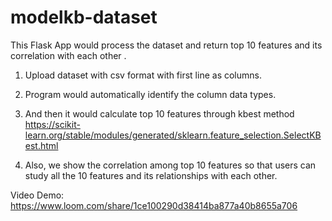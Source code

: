 # modelkb-dataset
This Flask App would process the dataset 
and return top 10 features and its correlation with each other .

1. Upload dataset with csv format with first line as columns.

2. Program would automatically identify the column data types.

3. And then it would calculate top 10 features through kbest method 
https://scikit-learn.org/stable/modules/generated/sklearn.feature_selection.SelectKBest.html

4. Also, we show the correlation among top 10 features so that users can study all the 10 features and its relationships with each other.

Video Demo:
https://www.loom.com/share/1ce100290d38414ba877a40b8655a706
